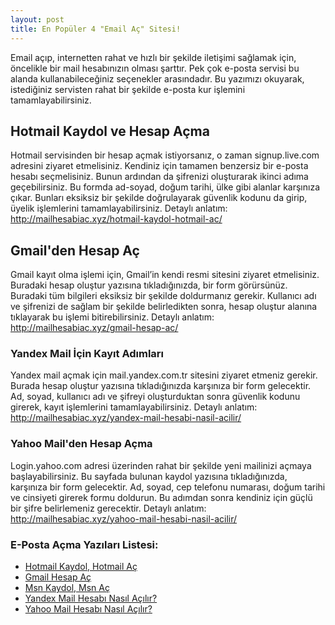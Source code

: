 ```yaml
---
layout: post
title: En Popüler 4 "Email Aç" Sitesi!
---
```


Email açıp, internetten rahat ve hızlı bir şekilde iletişimi sağlamak için, öncelikle bir mail hesabınızın olması şarttır. Pek çok e-posta servisi bu alanda kullanabileceğiniz seçenekler arasındadır. Bu yazımızı okuyarak, istediğiniz servisten rahat bir şekilde e-posta kur işlemini tamamlayabilirsiniz. 

<h2>Hotmail Kaydol ve Hesap Açma</h2>
Hotmail servisinden bir hesap açmak istiyorsanız, o zaman signup.live.com adresini ziyaret etmelisiniz. Kendiniz için tamamen benzersiz bir e-posta hesabı seçmelisiniz. Bunun ardından da şifrenizi oluşturarak ikinci adıma geçebilirsiniz. Bu formda ad-soyad, doğum tarihi, ülke gibi alanlar karşınıza çıkar. Bunları eksiksiz bir şekilde doğrulayarak güvenlik kodunu da girip, üyelik işlemlerini tamamlayabilirsiniz.
Detaylı anlatım: <a href="http://mailhesabiac.xyz/hotmail-kaydol-hotmail-ac/">http://mailhesabiac.xyz/hotmail-kaydol-hotmail-ac/</a>

<h2>Gmail'den Hesap Aç</h2>
Gmail kayıt olma işlemi için, Gmail’in kendi resmi sitesini ziyaret etmelisiniz. Buradaki hesap oluştur yazısına tıkladığınızda, bir form görürsünüz. Buradaki tüm bilgileri eksiksiz bir şekilde doldurmanız gerekir. Kullanıcı adı ve şifrenizi de sağlam bir şekilde belirledikten sonra, hesap oluştur alanına tıklayarak bu işlemi bitirebilirsiniz. 
Detaylı anlatım: <a href="http://mailhesabiac.xyz/gmail-hesap-ac/">http://mailhesabiac.xyz/gmail-hesap-ac/</a>

<h3>Yandex Mail İçin Kayıt Adımları</h3>
Yandex mail açmak için mail.yandex.com.tr sitesini ziyaret etmeniz gerekir. Burada hesap oluştur yazısına tıkladığınızda karşınıza bir form gelecektir. Ad, soyad, kullanıcı adı ve şifreyi oluşturduktan sonra güvenlik kodunu girerek, kayıt işlemlerini tamamlayabilirsiniz.
Detaylı anlatım: <a href="http://mailhesabiac.xyz/yandex-mail-hesabi-nasil-acilir/">http://mailhesabiac.xyz/yandex-mail-hesabi-nasil-acilir/</a>

<h3>Yahoo Mail'den Hesap Açma</h3>
Login.yahoo.com adresi üzerinden rahat bir şekilde yeni mailinizi açmaya başlayabilirsiniz. Bu sayfada bulunan kaydol yazısına tıkladığınızda, karşınıza bir form gelecektir. Ad, soyad, cep telefonu numarası, doğum tarihi ve cinsiyeti girerek formu doldurun. Bu adımdan sonra kendiniz için güçlü bir şifre belirlemeniz gerecektir.
Detaylı anlatım: <a href="http://mailhesabiac.xyz/yahoo-mail-hesabi-nasil-acilir/">http://mailhesabiac.xyz/yahoo-mail-hesabi-nasil-acilir/</a>

<h3>E-Posta Açma Yazıları Listesi:</h3>
<ul>
<li><a href="http://mailhesabiac.xyz/hotmail-kaydol-hotmail-ac/">Hotmail Kaydol, Hotmail Aç</a></li>
<li><a href="http://mailhesabiac.xyz/gmail-hesap-ac/">Gmail Hesap Aç</a></li>
<li><a href="http://mailhesabiac.xyz/msn-kaydol-msn-ac/">Msn Kaydol, Msn Aç</a></li>
<li><a href="http://mailhesabiac.xyz/yandex-mail-hesabi-nasil-acilir/">Yandex Mail Hesabı Nasıl Açılır?</a></li>
<li><a href="http://mailhesabiac.xyz/yahoo-mail-hesabi-nasil-acilir/">Yahoo Mail Hesabı Nasıl Açılır?</a></li>
</ul>
